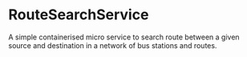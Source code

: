 # RouteSearchService
A simple containerised micro service to search route between a given source and destination in a network of bus stations and routes.
